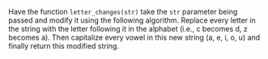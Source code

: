 Have the function `letter_changes(str)` take the `str` parameter being passed and modify it using the following algorithm. Replace every letter in the string with the letter following it in the alphabet (i.e., c becomes d, z becomes a). Then capitalize every vowel in this new string (a, e, i, o, u) and finally return this modified string.
